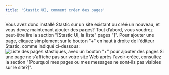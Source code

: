 ```yaml
---
title: 'Stastic UI, comment créer des pages'
---
```

Vous avez donc installé Stastic sur un site existant ou créé un nouveau, et vous devez maintenant ajouter des pages? Tout d’abord, vous voudrez peut-être lire la section "[Stastic UI, la liste" pages "]". Pour ajouter une page, cliquez simplement sur le bouton "+" en haut à droite de l'éditeur Stastic, comme indiqué ci-dessous:![Liste des pages stastiques, avec un bouton "+" pour ajouter des pages](https://www.stastic.net//assets/2019-08-04-173634.png) Si une page ne s'affiche pas sur votre site Web après l'avoir créée, consultez la section "[Pourquoi mes pages ou mes messages ne sont-ils pas visibles sur le site?]".
